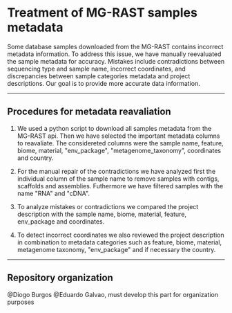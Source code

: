 # Treatment of MG-RAST samples metadata

Some database samples downloaded from the MG-RAST contains incorrect metadata information. 
To address this issue, we have manually reevaluated the sample metadata for accuracy. 
Mistakes include contradictions between sequencing type and sample name, 
incorrect coordinates, and discrepancies between sample categories metadata and 
project descriptions. Our goal is to provide more accurate data information.

---

## Procedures for metadata reavaliation

1. We used a python script to download all samples metadata from the MG-RAST api.
Then we have selected the important metadata columns to reavaliate. 
The considereted columns were the sample name, feature, biome, material, "env_package", 
"metagenome_taxonomy", coordinates and country. 

2. For the manual repair of the contradictions we have analyzed first the individual
column of the sample name to remove samples with contigs, scaffolds and assemblies.
Futhermore we have filtered samples with the name "RNA" and "cDNA".

3. To analyze mistakes or contradictions we compared the project description with 
the sample name, biome, material, feature, env_package and coordinates.

4. To detect incorrect coordinates we also reviewed the project description in 
combination to metadata categories such as feature, biome, material, 
metagenome taxonomy, "env_package" and if necessary the country.

---

## Repository organization

@Diogo Burgos @Eduardo Galvao, must develop this part for organization purposes
